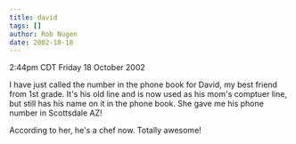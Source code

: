 ```yaml
---
title: david
tags: []
author: Rob Nugen
date: 2002-10-18
---
```


<p class=date>2:44pm CDT Friday 18 October 2002</p>

<p>I have just called the number in the phone book for David, my best
friend from 1st grade.  It's his old line and is now used as his mom's
comptuer line, but still has his name on it in the phone book.  She
gave me his phone number in Scottsdale AZ!</p>

<p>According to her, he's a chef now.  Totally awesome!</p>
